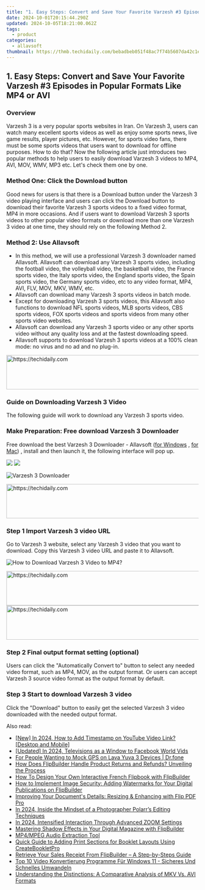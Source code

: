 ```yaml
---
title: "1. Easy Steps: Convert and Save Your Favorite Varzesh #3 Episodes in Popular Formats Like MP4 or AVI"
date: 2024-10-01T20:15:44.290Z
updated: 2024-10-05T18:21:00.062Z
tags:
  - product
categories:
  - allavsoft
thumbnail: https://thmb.techidaily.com/bebadbeb051f48ac7f74b5607da42c1eb14a12e1db43aa9d207b59321d9d6ffc.jpg
---
```


## 1. Easy Steps: Convert and Save Your Favorite Varzesh #3 Episodes in Popular Formats Like MP4 or AVI

### Overview

Varzesh 3 is a very popular sports websites in Iran. On Varzesh 3, users can watch many excellent sports videos as well as enjoy some sports news, live game results, player pictures, etc. However, for sports video fans, there must be some sports videos that users want to download for offline purposes. How to do that? Now the following article just introduces two popular methods to help users to easily download Varzesh 3 videos to MP4, AVI, MOV, WMV, MP3 etc. Let's check them one by one.

### Method One: Click the Download button

Good news for users is that there is a Download button under the Varzesh 3 video playing interface and users can click the Download button to download their favorite Varzesh 3 sports videos to a fixed video format, MP4 in more occasions. And if users want to download Varzesh 3 sports videos to other popular video formats or download more than one Varzesh 3 video at one time, they should rely on the following Method 2.

### Method 2: Use Allavsoft

* In this method, we will use a professional Varzesh 3 downloader named Allavsoft. Allavsoft can download any Varzesh 3 sports video, including the football video, the volleyball video, the basketball video, the France sports video, the Italy sports video, the England sports video, the Spain sports video, the Germany sports video, etc to any video format, MP4, AVI, FLV, MOV, MKV, WMV, etc.
* Allavsoft can download many Varzesh 3 sports videos in batch mode.
* Except for downloading Varzesh 3 sports videos, this Allavsoft also functions to download NFL sports videos, MLB sports videos, CBS sports videos, FOX sports videos and sports videos from many other sports video websites.
* Allavsoft can download any Varzesh 3 sports video or any other sports video without any quality loss and at the fastest downloading speed.
* Allavsoft supports to download Varzesh 3 sports videos at a 100% clean mode: no virus and no ad and no plug-in.

<!-- affiliate ads begin -->
<a href="https://aligracehair.sjv.io/c/5597632/1884021/19272" target="_top" id="1884021">
  <img src="//a.impactradius-go.com/display-ad/19272-1884021" border="0" alt="https://techidaily.com" width="728" height="90"/>
</a>
<img height="0" width="0" src="https://aligracehair.sjv.io/i/5597632/1884021/19272" style="position:absolute;visibility:hidden;" border="0" />
<!-- affiliate ads end -->

### Guide on Downloading Varzesh 3 Video

The following guide will work to download any Varzesh 3 sports video.

### Make Preparation: Free download Varzesh 3 Downloader

Free download the best Varzesh 3 Downloader - Allavsoft ([for Windows](https://tools.techidaily.com/allavsoft/products/) , [for Mac](https://tools.techidaily.com/allavsoft/products/)) , install and then launch it, the following interface will pop up.

[![](https://www.allavsoft.com/how-to/../images/how-to/free-download-win.jpg)](https://tools.techidaily.com/allavsoft/products/) [![](https://www.allavsoft.com/how-to/../images/how-to/free-download-mac.jpg)](https://tools.techidaily.com/allavsoft/products/)

![Varzesh 3 Downloader](https://www.allavsoft.com/how-to/../images/allavsoft/screen-shot-600.jpg)

<!-- affiliate ads begin -->
<a href="https://ephamedtechinc.pxf.io/c/5597632/2137218/26400" target="_top" id="2137218">
  <img src="//a.impactradius-go.com/display-ad/26400-2137218" border="0" alt="https://techidaily.com" width="728" height="90"/>
</a>
<img height="0" width="0" src="https://ephamedtechinc.pxf.io/i/5597632/2137218/26400" style="position:absolute;visibility:hidden;" border="0" />
<!-- affiliate ads end -->

### Step 1 Import Varzesh 3 video URL

Go to Varzesh 3 website, select any Varzesh 3 video that you want to download. Copy this Varzesh 3 video URL and paste it to Allavsoft.

![How to Download Varzesh 3 Video to MP4?](https://www.allavsoft.com/how-to/../images/how-to/download-rtmp-video/download-rtmp-video.jpg)

<!-- affiliate ads begin -->
<a href="https://ephamedtechinc.pxf.io/c/5597632/2136617/26400" target="_top" id="2136617">
  <img src="//a.impactradius-go.com/display-ad/26400-2136617" border="0" alt="https://techidaily.com" width="728" height="90"/>
</a>
<img height="0" width="0" src="https://ephamedtechinc.pxf.io/i/5597632/2136617/26400" style="position:absolute;visibility:hidden;" border="0" />
<!-- affiliate ads end -->

<!-- affiliate ads begin -->
<a href="https://appsumo.8odi.net/c/5597632/2037350/7443" target="_top" id="2037350">
  <img src="//a.impactradius-go.com/display-ad/7443-2037350" border="0" alt="https://techidaily.com" width="728" height="90"/>
</a>
<img height="0" width="0" src="https://appsumo.8odi.net/i/5597632/2037350/7443" style="position:absolute;visibility:hidden;" border="0" />
<!-- affiliate ads end -->

### Step 2 Final output format setting (optional)

Users can click the "Automatically Convert to" button to select any needed video format, such as MP4, MOV, as the output format. Or users can accept Varzesh 3 source video format as the output format by default.

### Step 3 Start to download Varzesh 3 video

Click the "Download" button to easily get the selected Varzesh 3 video downloaded with the needed output format.

<ins class="adsbygoogle"
     style="display:block"
     data-ad-format="autorelaxed"
     data-ad-client="ca-pub-7571918770474297"
     data-ad-slot="1223367746"></ins>

<ins class="adsbygoogle"
     style="display:block"
     data-ad-client="ca-pub-7571918770474297"
     data-ad-slot="8358498916"
     data-ad-format="auto"
     data-full-width-responsive="true"></ins>

<span class="atpl-alsoreadstyle">Also read:</span>
<div><ul>
<li><a href="https://eaxpv-info.techidaily.com/new-in-2024-how-to-add-timestamp-on-youtube-video-link-desktop-and-mobile/"><u>[New] In 2024, How to Add Timestamp on YouTube Video Link? [Desktop and Mobile]</u></a></li>
<li><a href="https://facebook-video-recording.techidaily.com/updated-in-2024-televisions-as-a-window-to-facebook-world-vids/"><u>[Updated] In 2024, Televisions as a Window to Facebook World Vids</u></a></li>
<li><a href="https://android-location.techidaily.com/for-people-wanting-to-mock-gps-on-lava-yuva-3-devices-drfone-by-drfone-virtual/"><u>For People Wanting to Mock GPS on Lava Yuva 3 Devices | Dr.fone</u></a></li>
<li><a href="https://win-guides.techidaily.com/how-does-flipbuilder-handle-product-returns-and-refunds-unveiling-the-process/"><u>How Does FlipBuilder Handle Product Returns and Refunds? Unveiling the Process</u></a></li>
<li><a href="https://win-guides.techidaily.com/how-to-design-your-own-interactive-french-flipbook-with-flipbuilder/"><u>How To Design Your Own Interactive French Flipbook with FlipBuilder</u></a></li>
<li><a href="https://win-guides.techidaily.com/how-to-implement-image-security-adding-watermarks-for-your-digital-publications-on-flipbuilder/"><u>How to Implement Image Security: Adding Watermarks for Your Digital Publications on FlipBuilder</u></a></li>
<li><a href="https://win-guides.techidaily.com/improving-your-documents-details-resizing-and-enhancing-with-flip-pdf-pro/"><u>Improving Your Document's Details: Resizing & Enhancing with Flip PDF Pro</u></a></li>
<li><a href="https://extra-skills.techidaily.com/in-2024-inside-the-mindset-of-a-photographer-polarrs-editing-techniques/"><u>In 2024, Inside the Mindset of a Photographer Polarr’s Editing Techniques</u></a></li>
<li><a href="https://article-knowledge.techidaily.com/in-2024-intensified-interaction-through-advanced-zoom-settings/"><u>In 2024, Intensified Interaction Through Advanced ZOOM Settings</u></a></li>
<li><a href="https://win-guides.techidaily.com/mastering-shadow-effects-in-your-digital-magazine-with-flipbuilder/"><u>Mastering Shadow Effects in Your Digital Magazine with FlipBuilder</u></a></li>
<li><a href="https://twitter-videos.techidaily.com/mp4mpeg-audio-extraction-tool/"><u>MP4/MPEG Audio Extraction Tool</u></a></li>
<li><a href="https://win-guides.techidaily.com/quick-guide-to-adding-print-sections-for-booklet-layouts-using-createbookletpro/"><u>Quick Guide to Adding Print Sections for Booklet Layouts Using CreateBookletPro</u></a></li>
<li><a href="https://win-guides.techidaily.com/retrieve-your-sales-receipt-from-flipbuilder-a-step-by-steps-guide/"><u>Retrieve Your Sales Receipt From FlipBuilder – A Step-by-Steps Guide</u></a></li>
<li><a href="https://eaxpv-info.techidaily.com/top-10-video-konvertierung-programme-fur-windows-11-sicheres-und-schnelles-umwandeln/"><u>Top 10 Video Konvertierung Programme Für Windows 11 - Sicheres Und Schnelles Umwandeln</u></a></li>
<li><a href="https://eaxpv-info.techidaily.com/understanding-the-distinctions-a-comparative-analysis-of-mkv-vs-avi-formats/"><u>Understanding the Distinctions: A Comparative Analysis of MKV Vs. AVI Formats</u></a></li>
</ul></div>

